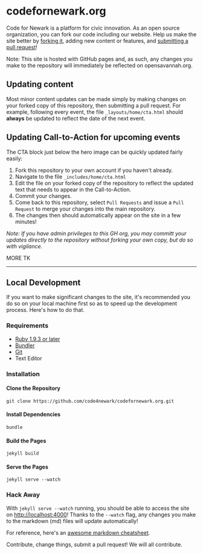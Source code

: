 codefornewark.org
=====================

Code for Newark is a platform for civic innovation. As an open source organization, you can fork our code including our website. Help us make the site better by [forking it](https://help.github.com/articles/fork-a-repo/), adding new content or features, and [submitting a pull request](https://help.github.com/articles/creating-a-pull-request/)!

Note: This site is hosted with GitHub pages and, as such, any changes you make to the repository will immediately be reflected on opensavannah.org.

## Updating content
Most minor content updates can be made simply by making changes on your forked copy of this repository, then submitting a pull request. For example, following every event, the file `_layouts/home/cta.html` should **always** be updated to reflect the date of the next event.

## Updating Call-to-Action for upcoming events
The CTA block just below the hero image can be quickly updated fairly easily:

1. Fork this repository to your own account if you haven't already.
2. Navigate to the file `_includes/home/cta.html`
3. Edit the file on your forked copy of the repository to reflect the updated text that needs to appear in the Call-to-Action.
4. Commit your changes.
5. Come back to this repository, select `Pull Requests` and issue a `Pull Request` to merge your changes into the main repository.
6. The changes then should automatically appear on the site in a few minutes!

*Note: If you have admin privileges to this GH org, you may committ your updates directly to the repository without forking your own copy, but do so with vigilance.*

MORE TK

---

## Local Development 
If you want to make significant changes to the site, it's recommended you do so on your local machine first so as to speed up the development process. Here's how to do that.

### Requirements
* [Ruby 1.9.3 or later](https://www.ruby-lang.org/en/documentation/installation/)
* [Bundler](http://bundler.io/)
* [Git](https://git-scm.com/downloads)
* Text Editor

### Installation

#### Clone the Repository
`git clone https://github.com/code4newark/codefornewark.org.git`

#### Install Dependencies
`bundle`

#### Build the Pages
`jekyll build`

#### Serve the Pages
`jekyll serve --watch`

### Hack Away

With `jekyll serve --watch` running, you should be able to access the site on [http://localhost:4000](http://localhost:4000)! Thanks to the `--watch` flag, any changes you make to the markdown (md) files will update automatically! 

For reference, here's an [awesome markdown cheatsheet](https://github.com/adam-p/markdown-here/wiki/Markdown-Cheatsheet).

Contribute, change things, submit a pull request! We will all contribute.
